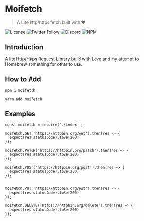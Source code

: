 # Moifetch

> A Lite http/https fetch built with ❤

<!-- BADGES -->

[![License](https://img.shields.io/badge/license-MIT-blue.svg?style=for-the-badge)](https://github.com/NodeGG/Moifetch/blob/master/LICENSE) [![Twitter Follow](https://img.shields.io/badge/follow-%40MOIKUNE-blue.svg?style=for-the-badge&logo=twitter)](https://twitter.com/MOIKUNE) [![Discord](https://img.shields.io/discord/687169639712686097?style=for-the-badge&logo=discord)](https://discord.gg/DnbkrC8) [![NPM](https://img.shields.io/npm/dt/moifetch.svg?style=for-the-badge)](https://www.npmjs.com/package/moifetch)

<!-- BADGES END -->

## Introduction

A lite Http/Https Request Library build with Love and my attempt to Homebrew something for other to use.

## How to Add

```
npm i moifetch

yarn add moifetch
```

## Examples

```
const moifetch = require('./index');

moifetch.GET('https://httpbin.org/get').then(res => {
  expect(res.statusCode).toBe(200);
});

moifetch.PATCH('https://httpbin.org/patch').then(res => {
  expect(res.statusCode).toBe(200);
});

moifetch.POST('https://httpbin.org/post').then(res => {
  expect(res.statusCode).toBe(200);
});


moifetch.PUT('https://httpbin.org/put').then(res => {
  expect(res.statusCode).toBe(200);
});

moifetch.DELETE('https://httpbin.org/delete').then(res => {
  expect(res.statusCode).toBe(200);
});
```
